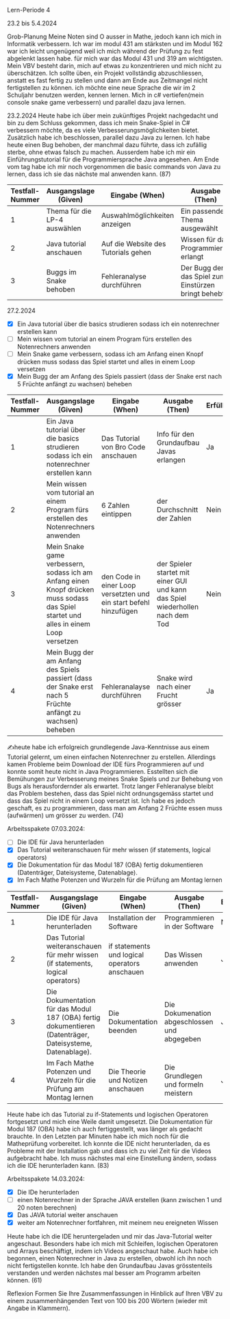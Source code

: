 Lern-Periode 4

23.2 bis 5.4.2024

Grob-Planung
Meine Noten sind O ausser in Mathe, jedoch kann ich mich in Informatik verbessern.
Ich war im modul 431 am stärksten und im Modul 162 war ich leicht ungenügend weil ich mich während der Prüfung zu fest abgelenkt lassen habe. für mich war das Modul 431 und 319 am wichtigsten.
Mein VBV besteht darin, mich auf etwas zu konzentrieren und mich nicht zu überschätzen. Ich sollte üben, ein Projekt vollständig abzuschliessen, anstatt es fast fertig zu stellen und dann am Ende aus Zeitmangel nicht fertigstellen zu können.
ich möchte eine neue Sprache die wir im 2 Schuljahr benutzen werden, kennen lernen.
Mich in c# vertiefen(mein console snake game verbessern) und parallel dazu java lernen.

23.2.2024
Heute habe ich über mein zukünftiges Projekt nachgedacht und bin zu dem Schluss gekommen, dass ich mein Snake-Spiel in C# verbessern möchte, da es viele Verbesserungsmöglichkeiten bietet. Zusätzlich habe ich beschlossen, parallel dazu Java zu lernen. Ich habe heute einen Bug behoben, der manchmal dazu führte, dass ich zufällig sterbe, ohne etwas falsch zu machen. Ausserdem habe ich mir ein Einführungstutorial für die Programmiersprache Java angesehen. Am Ende vom tag habe ich mir noch vorgenommen die basic commands von Java zu lernen, dass ich sie das nächste mal anwenden kann. (87)

| Testfall-Nummer	| Ausgangslage (Given) |	Eingabe (When)|	Ausgabe (Then)	| Erfüllt?|
|-----------------|----------------------|----------------|-----------------|---------|
1 | Thema für die LP-4 auswählen  | Auswahlmöglichkeiten anzeigen  | Ein passendes Thema ausgewählt  | Ja  |
2 | Java tutorial anschauen  | Auf die Website des Tutorials gehen  | Wissen für das Programmieren erlangt  | Nein  |
3 | Buggs im Snake behoben  | Fehleranalyse durchführen  | Der Bugg der das Spiel zum Einstürzen bringt behebt  | Ja  |

27.2.2024
- [x] Ein Java tutorial über die basics strudieren sodass ich ein notenrechner erstellen kann
- [ ] Mein wissen vom tutorial an einem Program fürs erstellen des Notenrechners anwenden
- [ ] Mein Snake game verbessern, sodass ich am Anfang einen Knopf drücken muss sodass das Spiel startet und alles in einem Loop versetzen
- [x] Mein Bugg der am Anfang des Spiels passiert (dass der Snake erst nach 5 Früchte anfängt zu wachsen) beheben
      
| Testfall-Nummer	| Ausgangslage (Given) |	Eingabe (When)|	Ausgabe (Then)	| Erfüllt?|
|-----------------|----------------------|----------------|-----------------|---------|
1 | Ein Java tutorial über die basics strudieren sodass ich ein notenrechner erstellen kann  | Das Tutorial von Bro Code anschauen  | Info für den Grundaufbau Javas erlangen  | Ja  |
2 | Mein wissen vom tutorial an einem Program fürs erstellen des Notenrechners anwenden  | 6 Zahlen eintippen  | der Durchschnitt der Zahlen  | Nein  |
3 | Mein Snake game verbessern, sodass ich am Anfang einen Knopf drücken muss sodass das Spiel startet und alles in einem Loop versetzen  | den Code in einer Loop versetzten und ein start befehl hinzufügen  | der Spieler startet mit einer GUI und kann das Spiel wiederhollen nach dem Tod  | Nein  |
4 | Mein Bugg der am Anfang des Spiels passiert (dass der Snake erst nach 5 Früchte anfängt zu wachsen) beheben  | Fehleranalayse durchführen  | Snake wird nach einer Frucht grösser  | Ja  |

✍️heute habe ich erfolgreich grundlegende Java-Kenntnisse aus einem Tutorial gelernt, um einen einfachen Notenrechner zu erstellen. Allerdings kamen Probleme beim Download der IDE fürs Programmieren auf und konnte somit heute nicht in Java Programmieren. Esstellten sich die Bemühungen zur Verbesserung meines Snake Spiels und zur Behebung von Bugs als herausfordernder als erwartet. Trotz langer Fehleranalyse bleibt das Problem bestehen, dass das Spiel nicht ordnungsgemäss startet und dass das Spiel nicht in einem Loop versetzt ist. Ich habe es jedoch geschaft, es zu programmieren, dass man am Anfang 2 Früchte essen muss (aufwärmen) um grösser zu werden. (74)

Arbeitsspakete 07.03.2024:
- [ ] Die IDE für Java herunterladen
- [x] Das Tutorial weiteranschauen für mehr wissen (if statements, logical operators)
- [x] Die Dokumentation für das Modul 187 (OBA) fertig dokumentieren (Datenträger, Dateisysteme, Datenablage).
- [x] Im Fach Mathe Potenzen und Wurzeln für die Prüfung am Montag lernen

| Testfall-Nummer	| Ausgangslage (Given) |	Eingabe (When)|	Ausgabe (Then)	| Erfüllt?|
|-----------------|----------------------|----------------|-----------------|---------|
1 | Die IDE für Java herunterladen  | Installation der Software  | Programmieren in der Software  | Nein  |
2 | Das Tutorial weiteranschauen für mehr wissen (if statements, logical operators)  | if statements und logical operators anschauen  | Das Wissen anwenden  | Ja  |
3 | Die Dokumentation für das Modul 187 (OBA) fertig dokumentieren (Datenträger, Dateisysteme, Datenablage).  | Die Dokumentation beenden  | Die Dokumenation abgeschlossen und abgegeben  | Ja  |
4 | Im Fach Mathe Potenzen und Wurzeln für die Prüfung am Montag lernen  | Die Theorie und Notizen anschauen  | Die Grundlegen und formeln meistern  | Ja  |

Heute habe ich das Tutorial zu if-Statements und logischen Operatoren fortgesetzt und mich eine Weile damit umgesetzt. Die Dokumentation für Modul 187 (OBA) habe ich auch fertiggestellt, was länger als gedacht brauchte. In den Letzten par Minuten habe ich mich noch für die Matheprüfung vorbereitet. Ich konnte die IDE nicht herunterladen, da es Probleme mit der Installation gab und dass ich zu viel Zeit für die Videos aufgebracht habe. Ich muss nächstes mal eine Einstellung ändern, sodass ich die IDE herunterladen kann. (83)

Arbeitsspakete 14.03.2024:
- [x] Die IDe herunterladen
- [ ] einen Notenrechner in der Sprache JAVA erstellen (kann zwischen 1 und 20 noten berechnen)
- [x] Das JAVA tutorial weiter anschauen
- [x] weiter am Notenrechner fortfahren, mit meinem neu ereigneten Wissen

Heute habe ich die IDE heruntergeladen und mir das Java-Tutorial weiter angeschaut. Besonders habe ich mich mit Schleifen, logischen Operatoren und Arrays beschäftigt, indem ich Videos angeschaut habe. Auch habe ich begonnen, einen Notenrechner in Java zu erstellen, obwohl ich ihn noch nicht fertigstellen konnte. Ich habe den Grundaufbau Javas grösstenteils verstanden und werden nächstes mal besser am Programm arbeiten können. (61)





 

Reflexion
Formen Sie Ihre Zusammenfassungen in Hinblick auf Ihren VBV zu einem zusammenhängenden Text von 100 bis 200 Wörtern (wieder mit Angabe in Klammern).
